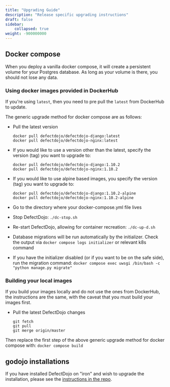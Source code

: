 ```yaml
---
title: "Upgrading Guide"
description: "Release specific upgrading instructions"
draft: false
sidebar:
    collapsed: true
weight: -900000000
---
```


## Docker compose

When you deploy a vanilla docker compose, it will create a persistent
volume for your Postgres database. As long as your volume is there, you
should not lose any data.

### Using docker images provided in DockerHub

If you\'re using `latest`, then you need to pre pull the `latest` from
DockerHub to update.

The generic upgrade method for docker compose are as follows:
-   Pull the latest version

    ``` {.sourceCode .bash}
    docker pull defectdojo/defectdojo-django:latest
    docker pull defectdojo/defectdojo-nginx:latest
    ```

-   If you would like to use a version other than the latest, specify the version (tag) you want to upgrade to:

    ``` {.sourceCode .bash}
    docker pull defectdojo/defectdojo-django:1.10.2
    docker pull defectdojo/defectdojo-nginx:1.10.2
    ```

-   If you would like to use alpine based images, you specify the version (tag) you want to upgrade to:

    ``` {.sourceCode .bash}
    docker pull defectdojo/defectdojo-django:1.10.2-alpine
    docker pull defectdojo/defectdojo-nginx:1.10.2-alpine
    ```

-   Go to the directory where your docker-compose.yml file lives
-   Stop DefectDojo: `./dc-stop.sh`
-   Re-start DefectDojo, allowing for container recreation:
    `./dc-up-d.sh`
-   Database migrations will be run automatically by the initializer.
    Check the output via `docker compose logs initializer` or relevant k8s command
-   If you have the initializer disabled (or if you want to be on the
    safe side), run the migration command:
    `docker compose exec uwsgi /bin/bash -c "python manage.py migrate"`

### Building your local images

If you build your images locally and do not use the ones from DockerHub,
the instructions are the same, with the caveat that you must build your images
first.
-   Pull the latest DefectDojo changes

    ``` {.sourceCode .bash}
    git fetch
    git pull
    git merge origin/master
    ```

Then replace the first step of the above generic upgrade method for docker compose with: `docker compose build`

## godojo installations

If you have installed DefectDojo on "iron" and wish to upgrade the installation, please see the [instructions in the repo](https://github.com/DefectDojo/godojo/blob/master/docs-and-scripts/upgrading.md).
